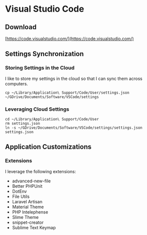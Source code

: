 # Visual Studio Code

## Download
[https://code.visualstudio.com/](https://code.visualstudio.com/)


## Settings Synchronization

### Storing Settings in the Cloud
I like to store my settings in the cloud so that I can sync them across computers.

```
cp ~/Library/Application\ Support/Code/User/settings.json ~/GDrive/Documents/Software/VSCode/settings
```

### Leveraging Cloud Settings
```
cd ~/Library/Application\ Support/Code/User
rm settings.json
ln -s ~/GDrive/Documents/Software/VSCode/settings/settings.json settings.json
```


## Application Customizations

### Extensions
I leverage the following extensions:

* advanced-new-file
* Better PHPUnit
* DotEnv
* File Utils
* Laravel Artisan
* Material Theme
* PHP Intelephense
* Slime Theme
* snippet-creator
* Sublime Text Keymap
